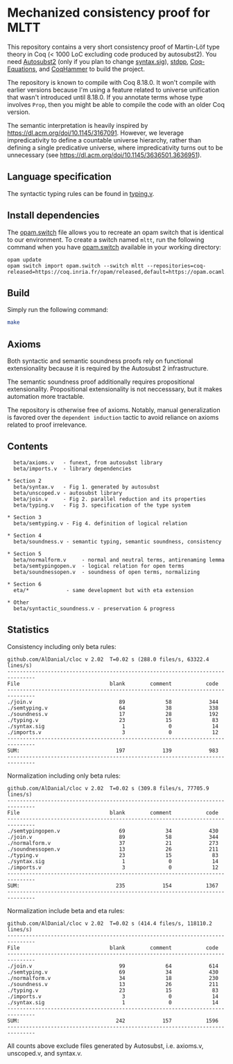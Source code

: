 # Mechanized consistency proof for MLTT
This repository contains a very short consistency proof of Martin-Löf
type theory in Coq (< 1000 LoC excluding code produced by autosubst2). You need
[Autosubst2](https://github.com/uds-psl/autosubst2) (only if
you plan to change [syntax.sig](syntax.sig)),
[stdpp](https://gitlab.mpi-sws.org/iris/stdpp), [Coq-Equations](https://github.com/mattam82/Coq-Equations),
and [CoqHammer](https://github.com/lukaszcz/coqhammer) to build the
project.

The repository is known to compile with Coq 8.18.0. It
won't compile with earlier versions because I'm using a feature
related to universe unification that wasn't introduced until
8.18.0. If you annotate terms whose type involves `Prop`, then you
might be able to compile the code with an older Coq version.

The semantic interpretation is heavily inspired by
<https://dl.acm.org/doi/10.1145/3167091>. However, we leverage
impredicativity to define a countable universe hierarchy, rather than
defining a single predicative universe, where impredicativity turns
out to be unnecessary (see <https://dl.acm.org/doi/10.1145/3636501.3636951>).

## Language specification
The syntactic typing rules can be found in [typing.v](typing.v).

## Install dependencies
The [opam.switch](opam.switch) file allows you to recreate an opam
switch that is identical to our environment. To create a switch named `mltt`, run the following command when you have [opam.switch](opam.switch) available in your working directory:
```
opam update
opam switch import opam.switch --switch mltt --repositories=coq-released=https://coq.inria.fr/opam/released,default=https://opam.ocaml.org
```

## Build
Simply run the following command:
```sh
make
```

## Axioms
Both syntactic and semantic soundness proofs rely on functional
extensionality because it is required by the Autosubst 2
infrastructure.

The semantic soundness proof additionally requires propositional
extensionality. Propositional extensionality is not neccesssary, but
it makes automation more tractable.

The repository is otherwise free of axioms. Notably, manual
generalization is favored over the `dependent induction` tactic to avoid
reliance on axioms related to proof irrelevance.


## Contents 

```
  beta/axioms.v   - funext, from autosubst library
  beta/imports.v  - library dependencies

* Section 2
  beta/syntax.v   - Fig 1. generated by autosubst
  beta/unscoped.v - autosubst library
  beta/join.v     - Fig 2. parallel reduction and its properties
  beta/typing.v   - Fig 3. specification of the type system

* Section 3 
  beta/semtyping.v - Fig 4. definition of logical relation

* Section 4
  beta/soundness.v - semantic typing, semantic soundness, consistency

* Section 5
  beta/normalform.v     - normal and neutral terms, antirenaming lemma
  beta/semtypingopen.v  - logical relation for open terms
  beta/soundnessopen.v  - soundness of open terms, normalizing

* Section 6
  eta/*            - same development but with eta extension

* Other
  beta/syntactic_soundness.v - preservation & progress
```

## Statistics

Consistency including only beta rules:

```
github.com/AlDanial/cloc v 2.02  T=0.02 s (288.0 files/s, 63322.4 lines/s)
-------------------------------------------------------------------------------
File                             blank        comment           code
-------------------------------------------------------------------------------
./join.v                            89             58            344
./semtyping.v                       64             38            338
./soundness.v                       17             28            192
./typing.v                          23             15             83
./syntax.sig                         1              0             14
./imports.v                          3              0             12
-------------------------------------------------------------------------------
SUM:                               197            139            983
-------------------------------------------------------------------------------
```

Normalization including only beta rules:

```
github.com/AlDanial/cloc v 2.02  T=0.02 s (309.8 files/s, 77705.9 lines/s)
-------------------------------------------------------------------------------
File                             blank        comment           code
-------------------------------------------------------------------------------
./semtypingopen.v                   69             34            430
./join.v                            89             58            344
./normalform.v                      37             21            273
./soundnessopen.v                   13             26            211
./typing.v                          23             15             83
./syntax.sig                         1              0             14
./imports.v                          3              0             12
-------------------------------------------------------------------------------
SUM:                               235            154           1367
-------------------------------------------------------------------------------
```

Normalization include beta and eta rules:

```
github.com/AlDanial/cloc v 2.02  T=0.02 s (414.4 files/s, 118110.2 lines/s)
-------------------------------------------------------------------------------
File                             blank        comment           code
-------------------------------------------------------------------------------
./join.v                            99             64            614
./semtyping.v                       69             34            430
./normalform.v                      34             18            230
./soundness.v                       13             26            211
./typing.v                          23             15             83
./imports.v                          3              0             14
./syntax.sig                         1              0             14
-------------------------------------------------------------------------------
SUM:                               242            157           1596
-------------------------------------------------------------------------------
```

All counts above exclude files generated by Autosubst,
i.e. axioms.v, unscoped.v, and syntax.v.